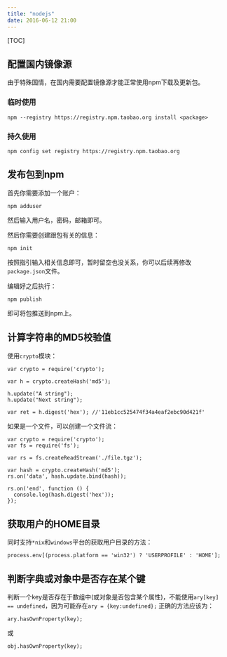 ```yaml
---
title: "nodejs"
date: 2016-06-12 21:00
---
```

[TOC]

## 配置国内镜像源

由于特殊国情，在国内需要配置镜像源才能正常使用npm下载及更新包。

### 临时使用

```
npm --registry https://registry.npm.taobao.org install <package>
```

### 持久使用

```
npm config set registry https://registry.npm.taobao.org
```

## 发布包到npm

首先你需要添加一个账户：

```
npm adduser
```

然后输入用户名，密码，邮箱即可。

然后你需要创建跟包有关的信息：

```
npm init
```

按照指引输入相关信息即可，暂时留空也没关系，你可以后续再修改`package.json`文件。

编辑好之后执行：

```
npm publish
```

即可将包推送到npm上。

## 计算字符串的MD5校验值

使用`crypto`模块：

```nodejs
var crypto = require('crypto');

var h = crypto.createHash('md5');

h.update("A string");
h.update("Next string");

var ret = h.digest('hex'); //'11eb1cc525474f34a4eaf2ebc90d421f'
```

如果是一个文件，可以创建一个文件流：

```nodejs
var crypto = require('crypto');
var fs = require('fs');

var rs = fs.createReadStream('./file.tgz');

var hash = crypto.createHash('md5');
rs.on('data', hash.update.bind(hash));

rs.on('end', function () {
  console.log(hash.digest('hex'));
});
```

## 获取用户的HOME目录

同时支持`*nix`和`windows`平台的获取用户目录的方法：

```nodejs
process.env[(process.platform == 'win32') ? 'USERPROFILE' : 'HOME'];
```

## 判断字典或对象中是否存在某个键

判断一个key是否存在于数组中(或对象是否包含某个属性)，不能使用`ary[key] == undefined`，因为可能存在`ary = {key:undefined};`
正确的方法应该为：

```nodejs
ary.hasOwnProperty(key);
```

或

```nodejs
obj.hasOwnProperty(key);
```
